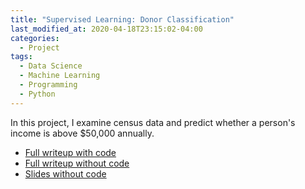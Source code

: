 ```yaml
---
title: "Supervised Learning: Donor Classification"
last_modified_at: 2020-04-18T23:15:02-04:00
categories:
  - Project
tags:
  - Data Science
  - Machine Learning
  - Programming
  - Python
---
```

In this project, I examine census data and predict whether a person's income is above $50,000 annually.
* [Full writeup with code](https://quantchris.com/assets/ds_projects/WIP_Class_Code.html)
* [Full writeup without code](https://quantchris.com/assets/ds_projects/WIP_Class_No_Code.html)
* [Slides without code](https://quantchris.com/assets/ds_projects/WIP_Class_Slides.slides.html)
